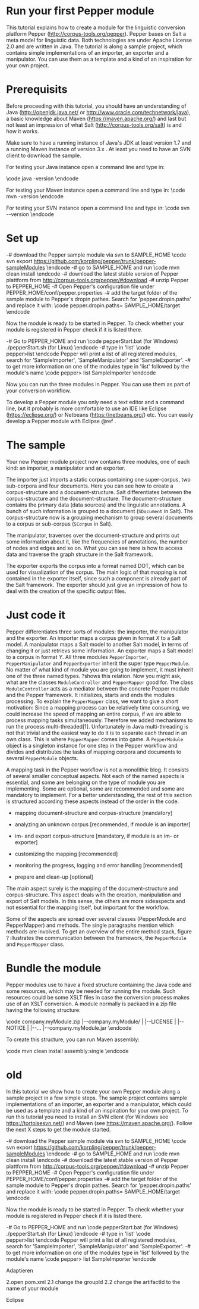 Run your first Pepper module
============================

This tutorial explains how to create a module for the linguistic conversion platform Pepper (http://corpus-tools.org/pepper). Pepper bases on Salt a meta model for linguistic data. Both technologies are under Apache License 2.0 and are written in Java. The tutorial is along a sample project, which contains simple implementations of an importer, an exporter and a manipulator. You can use them as a template and a  kind of an inspiration for your own project.

Prerequisits
===
Before proceeding with this tutorial, you should have an understanding of Java (http://openjdk.java.net/ or http://www.oracle.com/technetwork/java), a basic knowledge about Maven (https://maven.apache.org/) and last but not least an impression of what Salt (http://corpus-tools.org/salt) is and how it works. 

Make sure to have a running instance of Java's JDK at least version 1.7  and a running Maven instance of version 3.x . At least you need to have an SVN client to download the sample.

For testing your Java instance open a command line and type in:

\code
java -version
\endcode 

For testing your Maven instance open a command line and type in:
\code
mvn -version
\endcode 

For testing your SVN instance open a command line and type in:
\code
svn --version
\endcode 

Set up
===

-# download the Pepper sample module via svn to SAMPLE_HOME
\code
svn export https://github.com/korpling/pepper/trunk/pepper-sampleModules 
\endcode
-# go to SAMPLE_HOME and run 
\code
mvn clean install
\endcode
-# download the latest stable version of Pepper plattform from http://corpus-tools.org/pepper/#download
-# unzip Pepper to PEPPER_HOME
-# Open Pepper's configuration file under PEPPER_HOME/conf/pepper.properties
-# add the target folder of the sample module to Pepper's dropin pathes. Search for 'pepper.dropin.paths' and replace it with:
\code
pepper.dropin.paths= SAMPLE_HOME/target
\endcode

Now the module is ready to be started in Pepper. To check whether your module is registered in Pepper check if it is listed there.

-# Go to PEPPER_HOME and run 
\code
	pepperStart.bat	  (for Windows)
	./pepperStart.sh  (for Linux)
\endcode
-# type in 'list'
\code	
	pepper>list
\endcode
  Pepper will print a list of all registered modules, search for 'SampleImporter', 'SampleManipulator' and 'SampleExporter'.
-# to get more information on one of the modules type in 'list' followed by the module's name
\code
pepper> list SampleImporter
\endcode 

Now you can run the three modules in Pepper. You can use them as part of your conversion workflow.

To develop a Pepper module you only need a text editor and a command line, but it probably is more comfortable to use an IDE like Eclipse (https://eclipse.org/) or Netbeans (https://netbeans.org/) etc. You can easily develop a Pepper module with Eclipse @ref .


The sample
===
Your new Pepper module project now contains three modules, one of each kind: an importer, a manipulator and an exporter. 

The importer just imports a static corpus containing one super-corpus, two sub-corpora and four documents. Here you can see how to create a corpus-structure and a document-structure. Salt differentiates between the corpus-structure and the document-structure. The document-structure contains the primary data (data sources) and the linguistic annotations. A bunch of such information is grouped to a document (`SDocument` in Salt). The corpus-structure now is a grouping mechanism to group several documents to a corpus or sub-corpus (`SCorpus` in Salt). 

The manipulator, traverses over the document-structure and prints out some information about it, like the frequencies of annotations, the number of nodes and edges and so on. What you can see here is how to access data and traverse the graph structure in the Salt framework. 

The exporter exports the corpus into a format named DOT, which can be used for visualization of the corpus. The main logic of that mapping is not contained in the exporter itself, since such a component is already part of the Salt framework. The exporter should just give an impression of how to deal with the creation of the specific output files.


Just code it
============

Pepper differentiates three sorts of modules: the importer, the manipulator and the exporter. An importer maps a corpus given in format *X* to a Salt model. A manipulator maps a Salt model to another Salt model, in terms of changing it or just retrievs some information. An exporter maps a Salt model to a corpus in format *Y*. All three modules `PepperImporter`, `PepperManipulator` and `PepperExporter` inherit the super type `PepperModule`. No matter of what kind of module you are going to implement, it must inherit one of the three named types. ?shows this relation. Now you might ask, what are the classes `ModuleController` and `PepperMapper` good for. The class `ModuleController` acts as a mediator between the concrete Pepper module and the Pepper framework. It initializes, starts and ends the modules processing. To explain the `PepperMapper` class, we want to give a short motivation: Since a mapping process can be relatively time consuming, we could increase the speed of mapping an entire corpus, if we are able to process mapping tasks simultaneously. Therefore we added mechanisms to run the process multi-threaded[1]. Unfortunately in Java multi-threading is not that trivial and the easiest way to do it is to separate each thread in an own class. This is where `PepperMapper` comes into game. A `PepperModule` object is a singleton instance for one step in the Pepper workflow and divides and distributes the tasks of mapping corpora and documents to several `PepperModule` objects.

A mapping task in the Pepper workflow is not a monolithic blog. It consists of several smaller conceptual aspects. Not each of the named aspects is essential, and some are belonging on the type of module you are implementing. Some are optional, some are recommended and some are mandatory to implement. For a better understanding, the rest of this section is structured according these aspects instead of the order in the code.

-   mapping document-structure and corpus-structure [mandatory]

-   analyzing an unknown corpus [recommended, if module is an importer]

-   im- and export corpus-structure [mandatory, if module is an im- or exporter]

-   customizing the mapping [recommended]

-   monitoring the progress, logging and error handling [recommended]

-   prepare and clean-up [optional]

The main aspect surely is the mapping of the document-structure and corpus-structure. This aspect deals with the creation, manipulation and export of Salt models. In this sense, the others are more sideaspects and not essential for the mapping itself, but important for the workflow.

Some of the aspects are spread over several classes (PepperModule and PepperMapper) and methods. The single paragraphs mention which methods are involved. To get an overview of the entire method stack, figure ? illustrates the communication between the framework, the `PepperModule` and `PepperMapper` class.
 

Bundle the module
====

Pepper modules use to have a fixed structure containing the Java code and some resources, which may be needed for running the module. Such resources could be some XSLT files in case the conversion process makes use of an XSLT conversion. A module normally is packaed in a zip file having the following structure:

\code
company.myModule.zip
 |--company.myModule/
 |  |--LICENSE
 |  |--NOTICE
 |  |--...
 |--company.myModule.jar
\endcode

To create this structure, you can run Maven assembly:

\code
mvn clean install assembly:single
\endcode



old
=====
In this tutorial we show how to create your own Pepper module along a sample project in a few simple steps. The sample project contains
sample implementations of an importer, an exporter and a manipulator, which could be used as  a  template  and  a  kind  of  an  inspiration for your own project. To run this tutorial you need to install an SVN client (for Windows see https://tortoisesvn.net/) and Maven (see https://maven.apache.org/). 
Follow the next X steps to get the module started.

-# download the Pepper sample module via svn to SAMPLE_HOME
\code
svn export https://github.com/korpling/pepper/trunk/pepper-sampleModules 
\endcode
-# go to SAMPLE_HOME and run 
\code
mvn clean install
\endcode
-# download the latest stable version of Pepper plattform from http://corpus-tools.org/pepper/#download
-# unzip Pepper to PEPPER_HOME
-# Open Pepper's configuration file under PEPPER_HOME/conf/pepper.properties
-# add the target folder of the sample module to Pepper's dropin pathes. Search for 'pepper.dropin.paths' and replace it with:
\code
pepper.dropin.paths= SAMPLE_HOME/target
\endcode

Now the module is ready to be started in Pepper. To check whether your module is registered in Pepper check if it is listed there.

-# Go to PEPPER_HOME and run 
\code
	pepperStart.bat	  (for Windows)
	./pepperStart.sh  (for Linux)
\endcode
-# type in 'list'
\code	
	pepper>list
\endcode
  Pepper will print a list of all registered modules, search for 'SampleImporter', 'SampleManipulator' and 'SampleExporter'.
-# to get more information on one of the modules type in 'list' followed by the module's name
\code
pepper> list SampleImporter
\endcode 

Adaptieren

2.open pom.xml
2.1 change the groupId
2.2 change the artifactId to the name of your module


Eclipse